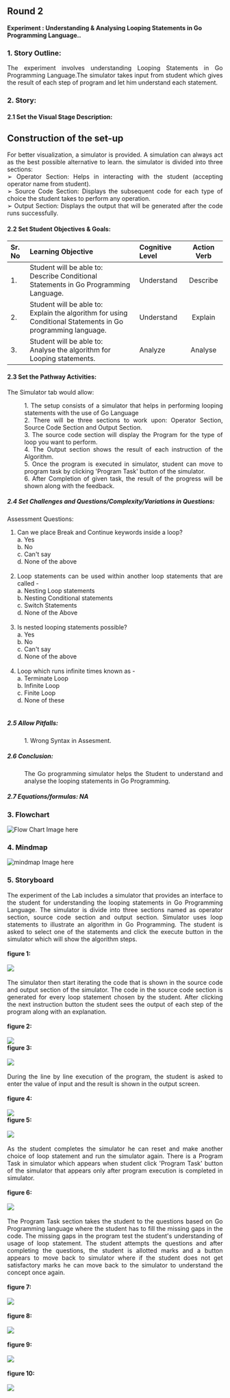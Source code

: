 ## Round 2

<b>Experiment :  Understanding & Analysing Looping Statements in Go Programming Language..</b>

### 1. Story Outline:

<div align="justify"> The experiment involves understanding Looping Statements in Go Programming Language.The simulator takes input from student which gives the result of each step of program and let him understand each statement. 

### 2. Story:

#### 2.1 Set the Visual Stage Description:
<h2>Construction of the set-up</h2>

For better visualization, a simulator is provided. A simulation can always act as the best possible alternative to learn. the simulator is divided into three sections: <br>
➢	Operator Section: Helps in interacting with the  student (accepting  operator name from student).<br>
➢	Source Code Section: Displays the subsequent code for each type of choice the student takes to perform any operation.<br>
➢	Output Section: Displays the output that will be generated after the code runs successfully.

#### 2.2 Set Student Objectives & Goals:

Sr. No |	Learning Objective	| Cognitive Level | Action Verb
:--|:--|:--|:-:
1.| Student will be able to: <br>Describe Conditional Statements in Go Programming Language. | Understand | Describe
2.| Student will be able to: <br>Explain the algorithm for using Conditional Statements in Go programming language.  | Understand| Explain
3.| Student will be able to: <br>Analyse the algorithm for Looping statements. | Analyze | Analyse

</b>

#### 2.3 Set the Pathway Activities:

The Simulator tab would allow:<br>
<dd> 1. The setup consists of a simulator that helps in performing looping statements with the use of Go Language<br>
    2. There will be three sections to work upon: Operator Section, Source Code Section and Output Section.<br>
    3. The source code section will display the Program for the type of loop you want to perform.<br>
    4. The Output section shows the result of each instruction of the Algorithm.<br>
    5. Once the program is executed in simulator, student can move to program task by clicking 'Program Task' button of the simulator.<br>
    6. After Completion of given task, the result of the progress will be shown along with the feedback.
</dd>


##### 2.4 Set Challenges and Questions/Complexity/Variations in Questions:

Assessment Questions:<br>

 1. Can we place Break and Continue keywords inside a loop?<br>
a.	Yes<br>
b.	No<br>
c.  Can't say<br>
d.	None of the above<br><br>
 2. Loop statements can be used within another loop statements that are called -<br>
a.	Nesting Loop statements<br>
b.	Nesting Conditional statements<br>
c.	Switch Statements<br>
d.	None of the Above<br><br>
 3.  Is nested looping statements possible?<br>
a.	Yes<br>
b.	No<br>
c.	Can't say<br>
d.	None of the above<br><br>
 4. Loop which runs infinite times known as -<br>
a. Terminate Loop<br>
b. Infinite Loop<br>
c. Finite Loop<br>
d. None of these<br><br>

##### 2.5  Allow Pitfalls:

<dd>
    1. Wrong Syntax in Assesment.<br>
</dd>

##### 2.6 Conclusion:
<dd>    The Go programming simulator helps the Student to understand and analyse the looping statements in Go Programming.
</dd>

##### 2.7 Equations/formulas: NA


### 3. Flowchart
<img src="flowchart/flowchart.png" alt="Flow Chart Image here"/>

### 4. Mindmap
<img src="mindmap/mindmap.png" alt="mindmap Image here"/>
 
### 5. Storyboard 
<div align="justify">The experiment of the Lab includes a simulator that provides an interface to the student for understanding the looping statements in Go Programming Language. The simulator is divide into three sections named as operator section, source code section and output section. Simulator uses loop statements to illustrate an algorithm in Go Programming. The student is asked to select one of the statements and click the execute button in the simulator which will show the algorithm steps.
<br>
<br>
<b>figure 1:</b>
<br><br>
<img src="images/figure1.png">
<br>
<br>
<div align="justify">The simulator then start iterating the code that is shown in the source code and output section of the simulator. The code in the source code section is generated for every loop statement chosen by the student. After clicking the next instruction button the student sees the output of each step of the program along with an explanation.
 <br>
 <br>
 <b>figure 2:</b>
<br><br>
<img src="images/figure2.png">
<br>
<b>figure 3:</b>
<br><br>
<img src="images/figure3.png">
<br>
<br>
<div align="justify">During the line by line execution of the program, the student is asked to enter the value of input and the result is shown in the output screen.
<br>
<br>
 <b>figure 4:</b>
<br><br>
<img src="images/figure4.png">
<br>
 <b>figure 5:</b>
<br><br>
<img src="images/figure5.png">
<br>
<br>
<div align="justify">As the student completes the simulator he can reset and make another choice of loop statement and run the simulator again. There is a Program Task in simulator which appears when student click 'Program Task' button of the simulator that appears only after program execution is completed in simulator.
<br>
<br>
<b>figure 6:</b>
<br><br>
<img src="images/figure6.png">
<br>
<br>
<div align="justify">The Program Task section takes the student to the questions based on Go Programming language where the student has to fill the missing gaps in the code. The missing gaps in the program test the student's understanding of usage of loop statement. The student attempts the questions and after completing the questions, the student is allotted marks and a button appears to move back to simulator where if the student does not get satisfactory marks he can move back to the simulator to understand the concept once again.
<br>
<br>
<b>figure 7:</b>
<br><br>
<img src="images/figure7.png">
<br>
<br>
 <b>figure 8:</b>
<br><br>
<img src="images/figure8.png">
<br><br>
 <b>figure 9:</b>
<br><br>
<img src="images/figure9.png">
<br><br>
 <b>figure 10:</b>
<br><br>
<img src="images/figure10.png">
<br><br>
